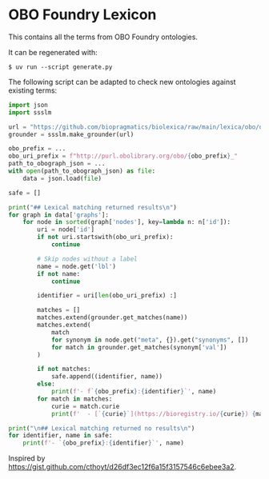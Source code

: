 # OBO Foundry Lexicon

This contains all the terms from OBO Foundry ontologies.

It can be regenerated with:

```console
$ uv run --script generate.py
```

The following script can be adapted to check new ontologies against existing
terms:

```python
import json
import ssslm

url = "https://github.com/biopragmatics/biolexica/raw/main/lexica/obo/obo.ssslm.tsv.gz"
grounder = ssslm.make_grounder(url)

obo_prefix = ...
obo_uri_prefix = f"http://purl.obolibrary.org/obo/{obo_prefix}_"
path_to_obograph_json = ...
with open(path_to_obograph_json) as file:
    data = json.load(file)

safe = []

print("## Lexical matching returned results\n")
for graph in data['graphs']:
    for node in sorted(graph['nodes'], key=lambda n: n['id']):
        uri = node['id']
        if not uri.startswith(obo_uri_prefix):
            continue

        # Skip nodes without a label
        name = node.get('lbl')
        if not name:
            continue

        identifier = uri[len(obo_uri_prefix) :]

        matches = []
        matches.extend(grounder.get_matches(name))
        matches.extend(
            match
            for synonym in node.get("meta", {}).get("synonyms", [])
            for match in grounder.get_matches(synonym['val'])
        )

        if not matches:
            safe.append((identifier, name))
        else:
            print(f'- f`{obo_prefix}:{identifier}`', name)
        for match in matches:
            curie = match.curie
            print(f'  - [`{curie}`](https://bioregistry.io/{curie}) {match.name} ({round(match.score, 3)})')

print("\n## Lexical matching returned no results\n")
for identifier, name in safe:
    print(f'- `{obo_prefix}:{identifier}`', name)
```

Inspired by https://gist.github.com/cthoyt/d26df3ec12f6a15f3157546c6ebee3a2.
